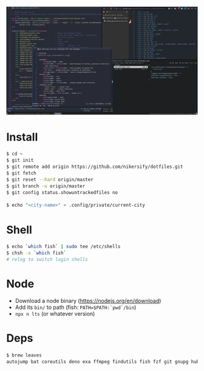 ![Arch Linux setup (ryrz)](ryrz.png)

# Install
```bash
$ cd ~
$ git init
$ git remote add origin https://github.com/nikersify/dotfiles.git
$ git fetch
$ git reset --hard origin/master
$ git branch -u origin/master
$ git config status.showuntrackedfiles no

$ echo "<city-name>" > .config/private/current-city
```

# Shell
```bash
$ echo `which fish` | sudo tee /etc/shells
$ chsh -s `which fish`
# relog to switch login shells
```

# Node
- Download a node binary (https://nodejs.org/en/download)
- Add its `bin/` to path (fish: ``PATH=$PATH:`pwd`/bin``)
- `npx n lts` (or whatever version)

# Deps
```bash
$ brew leaves
autojump bat coreutils deno exa ffmpeg findutils fish fzf git gnupg hub insect jo jq libvterm lua ncdu neovim nghttp2 ranger ripgrep the_silver_searcher tmux wget youtube-dl
```
